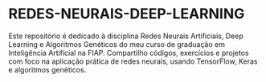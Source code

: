 # REDES-NEURAIS-DEEP-LEARNING
Este repositório é dedicado à disciplina Redes Neurais Artificiais, Deep Learning e Algoritmos Genéticos do meu curso de graduação em Inteligência Artificial na FIAP. Compartilho códigos, exercícios e projetos com foco na aplicação prática de redes neurais, usando TensorFlow, Keras e algoritmos genéticos.
